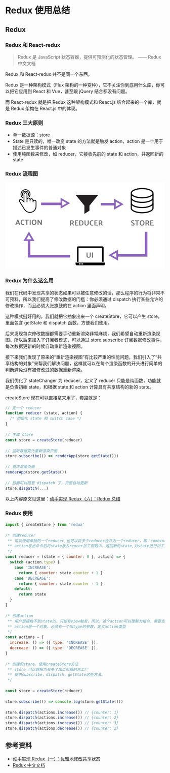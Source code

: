 # Redux 使用总结

## Redux

### Redux 和 React-redux

> Redux 是 JavaScript 状态容器，提供可预测化的状态管理。 —— Redux 中文文档

Redux 和 React-redux 并不是同一个东西。

Redux 是一种架构模式（Flux 架构的一种变种），它不关注你到底用什么库，你可以把它应用到 React 和 Vue，甚至跟 jQuery 结合都没有问题。

而 React-redux 就是把 Redux 这种架构模式和 React.js 结合起来的一个库，就是 Redux 架构在 React.js 中的体现。

### Redux 三大原则

- 单一数据源：store
- State 是只读的，唯一改变 state 的方法就是触发 action，action 是一个用于描述已发生事件的普通对象
- 使用纯函数来修改，如 reducer，它接收先前的 state 和 action，并返回新的 state

### Redux 流程图

![Redux Flow](./public/redux.png)

### Redux 为什么这么用

我们在代码中发现共享的状态如果可以被任意修改的话，那么程序的行为将非常不可预料，所以我们提高了修改数据的门槛：你必须通过 dispatch 执行某些允许的修改操作，而且必须大张旗鼓的在 action 里面声明。

这种模式挺好用的，我们就把它抽象出来一个 createStore，它可以产生 store，里面包含 getState 和 dispatch 函数，方便我们使用。

后来发现每次修改数据都需要手动重新渲染非常麻烦，我们希望自动重新渲染视图。所以后来加入了订阅者模式，可以通过 store.subscribe 订阅数据修改事件，每次数据更新的时候自动重新渲染视图。

接下来我们发现了原来的“重新渲染视图”有比较严重的性能问题，我们引入了“共享结构的对象”来帮我们解决问题，这样就可以在每个渲染函数的开头进行简单的判断避免没有被修改过的数据重新渲染。

我们优化了 stateChanger 为 reducer，定义了 reducer 只能是纯函数，功能就是负责初始 state，和根据 state 和 action 计算具有共享结构的新的 state。

createStore 现在可以直接拿来用了，套路就是：

```js
// 定一个 reducer
function reducer (state, action) {
  /* 初始化 state 和 switch case */
}

// 生成 store
const store = createStore(reducer)

// 监听数据变化重新渲染页面
store.subscribe(() => renderApp(store.getState()))

// 首次渲染页面
renderApp(store.getState())

// 后面可以随意 dispatch 了，页面自动更新
store.dispatch(...)
```

以上内容原文见这里：[动手实现 Redux（六）：Redux 总结](http://huziketang.mangojuice.top/books/react/lesson35)

### Redux 使用

```js
import { createStore } from 'redux'

/* 创建reducer
 ** 可以使用单独的一个reducer,也可以将多个reducer合并为一个reducer，即：combineReducers()
 ** action发出命令后将state放入reucer加工函数中，返回新的state,对state进行加工处理
 */
const reducer = (state = { counter: 0 }, action) => {
  switch (action.type) {
    case 'INCREASE':
      return { counter: state.counter + 1 }
    case 'DECREASE':
      return { counter: state.counter - 1 }
    default:
      return state
  }
}

/* 创建action
 ** 用户是接触不到state的，只能有view触发，所以，这个action可以理解为指令，需要发出多少动作就有多少指令
 ** action是一个对象，必须有一个叫type的参数，定义action类型
 */
const actions = {
  increase: () => ({ type: 'INCREASE' }),
  decrease: () => ({ type: 'DECREASE' }),
}

/* 创建的store，使用createStore方法
 ** store 可以理解为有多个加工机器的总工厂
 ** 提供subscribe，dispatch，getState这些方法。
 */

const store = createStore(reducer)

store.subscribe(() => console.log(store.getState()))

store.dispatch(actions.increase()) // {counter: 1}
store.dispatch(actions.increase()) // {counter: 2}
store.dispatch(actions.increase()) // {counter: 3}
store.dispatch(actions.decrease()) // {counter: 2}
```

## 参考资料

- [动手实现 Redux（一）：优雅地修改共享状态](http://huziketang.mangojuice.top/books/react/lesson30)
- [Redux 中文文档](http://cn.redux.js.org/)
